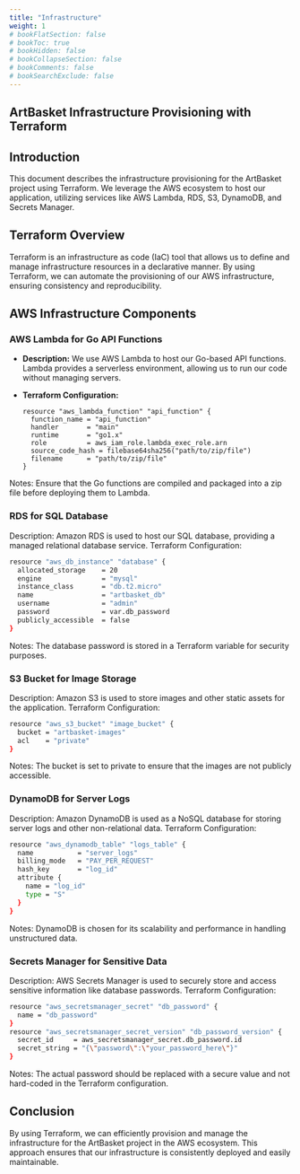 ```yaml
---
title: "Infrastructure"
weight: 1
# bookFlatSection: false
# bookToc: true
# bookHidden: false
# bookCollapseSection: false
# bookComments: false
# bookSearchExclude: false
---
```


## ArtBasket Infrastructure Provisioning with Terraform

## Introduction

This document describes the infrastructure provisioning for the ArtBasket project using Terraform. We leverage the AWS ecosystem to host our application, utilizing services like AWS Lambda, RDS, S3, DynamoDB, and Secrets Manager.

## Terraform Overview

Terraform is an infrastructure as code (IaC) tool that allows us to define and manage infrastructure resources in a declarative manner. By using Terraform, we can automate the provisioning of our AWS infrastructure, ensuring consistency and reproducibility.

## AWS Infrastructure Components

### AWS Lambda for Go API Functions

- **Description:** We use AWS Lambda to host our Go-based API functions. Lambda provides a serverless environment, allowing us to run our code without managing servers.
- **Terraform Configuration:**

  ```hcl
  resource "aws_lambda_function" "api_function" {
    function_name = "api_function"
    handler       = "main"
    runtime       = "go1.x"
    role          = aws_iam_role.lambda_exec_role.arn
    source_code_hash = filebase64sha256("path/to/zip/file")
    filename      = "path/to/zip/file"
  }

Notes: Ensure that the Go functions are compiled and packaged into a zip file before deploying them to Lambda.

### RDS for SQL Database

Description: Amazon RDS is used to host our SQL database, providing a managed relational database service.
Terraform Configuration:

```bash
resource "aws_db_instance" "database" {
  allocated_storage    = 20
  engine               = "mysql"
  instance_class       = "db.t2.micro"
  name                 = "artbasket_db"
  username             = "admin"
  password             = var.db_password
  publicly_accessible  = false
}

```

Notes: The database password is stored in a Terraform variable for security purposes.

### S3 Bucket for Image Storage

Description: Amazon S3 is used to store images and other static assets for the application.
Terraform Configuration:

```bash
resource "aws_s3_bucket" "image_bucket" {
  bucket = "artbasket-images"
  acl    = "private"
}

```

Notes: The bucket is set to private to ensure that the images are not publicly accessible.

### DynamoDB for Server Logs

Description: Amazon DynamoDB is used as a NoSQL database for storing server logs and other non-relational data.
Terraform Configuration:

```bash
resource "aws_dynamodb_table" "logs_table" {
  name           = "server_logs"
  billing_mode   = "PAY_PER_REQUEST"
  hash_key       = "log_id"
  attribute {
    name = "log_id"
    type = "S"
  }
}

```

Notes: DynamoDB is chosen for its scalability and performance in handling unstructured data.

### Secrets Manager for Sensitive Data

Description: AWS Secrets Manager is used to securely store and access sensitive information like database passwords.
Terraform Configuration:

```bash
resource "aws_secretsmanager_secret" "db_password" {
  name = "db_password"
}
resource "aws_secretsmanager_secret_version" "db_password_version" {
  secret_id     = aws_secretsmanager_secret.db_password.id
  secret_string = "{\"password\":\"your_password_here\"}"
}


```

Notes: The actual password should be replaced with a secure value and not hard-coded in the Terraform configuration.

## Conclusion

By using Terraform, we can efficiently provision and manage the infrastructure for the ArtBasket project in the AWS ecosystem. This approach ensures that our infrastructure is consistently deployed and easily maintainable.
